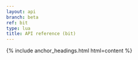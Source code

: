 ```yaml
---
layout: api
branch: beta
ref: bit
type: lua
title: API reference (bit)
---
```

{% include anchor_headings.html html=content %}
